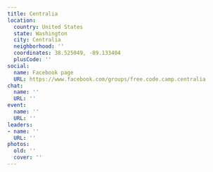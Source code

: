 ```yaml
---
title: Centralia
location:
  country: United States
  state: Washington
  city: Centralia
  neighborhood: ''
  coordinates: 38.525049, -89.133404
  plusCode: ''
social:
  name: Facebook page
  URL: https://www.facebook.com/groups/free.code.camp.centralia
chat:
  name: ''
  URL: ''
event:
  name: ''
  URL: ''
leaders:
- name: ''
  URL: ''
photos:
  old: ''
  cover: ''
---
```

